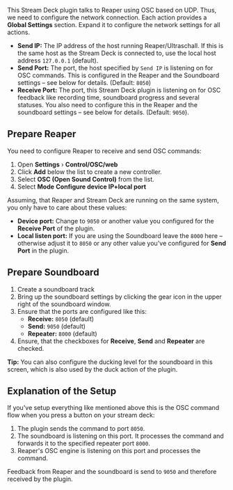 This Stream Deck plugin talks to Reaper using OSC based on UDP. Thus, we need to configure the network connection. Each action provides a **Global Settings** section. Expand it to configure the network settings for all actions.

- **Send IP:** The IP address of the host running Reaper/Ultraschall. If this is the same host as the Stream Deck is connected to, use the local host address `127.0.0.1` (default).
- **Send Port:** The port, the host specified by `Send IP` is listening on for OSC commands. This is configured in the Reaper and the Soundboard settings – see below for details. (Default: `8050`)
- **Receive Port:** The port, this Stream Deck plugin is listening on for OSC feedback like recording time, soundboard progress and several statuses. You also need to configure this in the Reaper and the soundboard settings – see below for details. (Default: `9050`).

## Prepare Reaper
You need to configure Reaper to receive and send OSC commands:

1. Open **Settings** › **Control/OSC/web**
2. Click **Add** below the list to create a new controller.
3. Select **OSC (Open Sound Control)** from the list.
4. Select **Mode** **Configure device IP+local port**

Assuming, that Reaper and Stream Deck are running on the same system, you only have to care about these values:

- **Device port:** Change to `9050` or another value you configured for the **Receive Port** of the plugin.
- **Local listen port:** If you are using the Soundboard leave the `8000` here – otherwise adjust it to `8050` or any other value you've configured for **Send Port** in the plugin.

## Prepare Soundboard
1. Create a soundboard track
2. Bring up the soundboard settings by clicking the gear icon in the upper right of the soundboard window.
3. Ensure that the ports are configured like this:
   - **Receive:** `8050` (default)
   - **Send:** `9050` (default)
   - **Repeater:** `8000` (default)
4. Ensure, that the checkboxes for **Receive**, **Send** and **Repeater** are checked.

**Tip:** You can also configure the ducking level for the soundboard in this screen, which is also used by the duck action of the plugin.

## Explanation of the Setup
If you've setup everything like mentioned above this is the OSC command flow when you press a button on your stream deck:

1. The plugin sends the command to port `8050`.
2. The soundboard is listening on this port. It processes the command and forwards it to the specified repeater port `8000`.
3. Reaper's OSC engine is listening on this port and processes the command.

Feedback from Reaper and the soundboard is send to `9050` and therefore received by the plugin.
